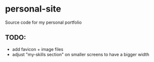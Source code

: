 # personal-site
Source code for my personal portfolio



## TODO: 
  * add favicon + image files 
  * adjust "my-skills section" on smaller screens to have a bigger width 
